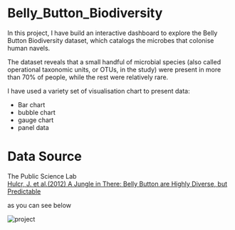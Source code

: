 # Belly_Button_Biodiversity
In this project, I have build an interactive dashboard to explore the Belly Button Biodiversity dataset, which catalogs the microbes that colonise human navels.

The dataset reveals that a small handful of microbial species (also called operational taxonomic units, or OTUs, in the study) were present in more than 70% of people, while the rest were relatively rare.

I have used a variety set of visualisation chart to present data:
* Bar chart
* bubble chart
* gauge chart
* panel data


# Data Source
The Public Science Lab  
[Hulcr, J. et al.(2012) A Jungle in There: Belly Button are Highly Diverse, but Predictable](http://robdunnlab.com/projects/belly-button-biodiversity/results-and-data/) 


as you can see below

![project](https://user-images.githubusercontent.com/24882457/156173290-cc6884cb-1ecd-44a3-971b-9cce85549f00.PNG)
